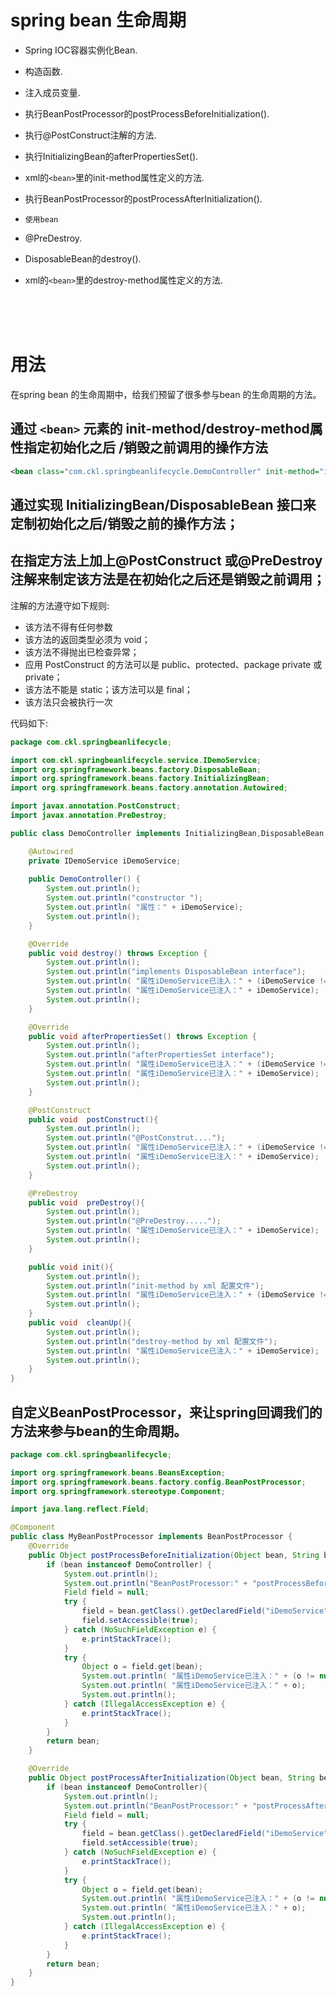 # spring bean 生命周期
* Spring IOC容器实例化Bean.
* 构造函数.
* 注入成员变量.
* 执行BeanPostProcessor的postProcessBeforeInitialization().
* 执行@PostConstruct注解的方法.
* 执行InitializingBean的afterPropertiesSet().
* xml的`<bean>`里的init-method属性定义的方法.
* 执行BeanPostProcessor的postProcessAfterInitialization().

* `使用bean`
  
* @PreDestroy.
* DisposableBean的destroy().
* xml的`<bean>`里的destroy-method属性定义的方法.

<br>
<br>
<br>

# 用法
在spring bean 的生命周期中，给我们预留了很多参与bean 的生命周期的方法。

## 通过 `<bean>` 元素的 init-method/destroy-method属性指定初始化之后 /销毁之前调用的操作方法
```xml
<bean class="com.ckl.springbeanlifecycle.DemoController" init-method="init" destroy-method="cleanUp"></bean>
```


## 通过实现 InitializingBean/DisposableBean 接口来定制初始化之后/销毁之前的操作方法；

## 在指定方法上加上@PostConstruct 或@PreDestroy注解来制定该方法是在初始化之后还是销毁之前调用；

注解的方法遵守如下规则:  
* 该方法不得有任何参数
* 该方法的返回类型必须为 void；
* 该方法不得抛出已检查异常；
* 应用 PostConstruct 的方法可以是 public、protected、package private 或 private；
* 该方法不能是 static；该方法可以是 final；
* 该方法只会被执行一次

代码如下: 
```Java
package com.ckl.springbeanlifecycle;

import com.ckl.springbeanlifecycle.service.IDemoService;
import org.springframework.beans.factory.DisposableBean;
import org.springframework.beans.factory.InitializingBean;
import org.springframework.beans.factory.annotation.Autowired;

import javax.annotation.PostConstruct;
import javax.annotation.PreDestroy;

public class DemoController implements InitializingBean,DisposableBean {

    @Autowired
    private IDemoService iDemoService;
    
    public DemoController() {
        System.out.println();
        System.out.println("constructor ");
        System.out.println( "属性：" + iDemoService);
        System.out.println();
    }

    @Override
    public void destroy() throws Exception {
        System.out.println();
        System.out.println("implements DisposableBean interface");
        System.out.println( "属性iDemoService已注入：" + (iDemoService != null));
        System.out.println( "属性iDemoService已注入：" + iDemoService);
        System.out.println();
    }

    @Override
    public void afterPropertiesSet() throws Exception {
        System.out.println();
        System.out.println("afterPropertiesSet interface");
        System.out.println( "属性iDemoService已注入：" + (iDemoService != null));
        System.out.println( "属性iDemoService已注入：" + iDemoService);
        System.out.println();
    }

    @PostConstruct
    public void  postConstruct(){
        System.out.println();
        System.out.println("@PostConstrut....");
        System.out.println( "属性iDemoService已注入：" + (iDemoService != null));
        System.out.println( "属性iDemoService已注入：" + iDemoService);
        System.out.println();
    }

    @PreDestroy
    public void  preDestroy(){
        System.out.println();
        System.out.println("@PreDestroy.....");
        System.out.println( "属性iDemoService已注入：" + iDemoService);
        System.out.println();
    }

    public void init(){
        System.out.println();
        System.out.println("init-method by xml 配置文件");
        System.out.println( "属性iDemoService已注入：" + (iDemoService != null));
        System.out.println();
    }
    public void  cleanUp(){
        System.out.println();
        System.out.println("destroy-method by xml 配置文件");
        System.out.println( "属性iDemoService已注入：" + iDemoService);
        System.out.println();
    }
}
```


## 自定义BeanPostProcessor，来让spring回调我们的方法来参与bean的生命周期。
```Java
package com.ckl.springbeanlifecycle;

import org.springframework.beans.BeansException;
import org.springframework.beans.factory.config.BeanPostProcessor;
import org.springframework.stereotype.Component;

import java.lang.reflect.Field;

@Component
public class MyBeanPostProcessor implements BeanPostProcessor {
    @Override
    public Object postProcessBeforeInitialization(Object bean, String beanName) throws BeansException {
        if (bean instanceof DemoController) {
            System.out.println();
            System.out.println("BeanPostProcessor:" + "postProcessBeforeInitialization");
            Field field = null;
            try {
                field = bean.getClass().getDeclaredField("iDemoService");
                field.setAccessible(true);
            } catch (NoSuchFieldException e) {
                e.printStackTrace();
            }
            try {
                Object o = field.get(bean);
                System.out.println( "属性iDemoService已注入：" + (o != null));
                System.out.println( "属性iDemoService已注入：" + o);
                System.out.println();
            } catch (IllegalAccessException e) {
                e.printStackTrace();
            }
        }
        return bean;
    }

    @Override
    public Object postProcessAfterInitialization(Object bean, String beanName) throws BeansException {
        if (bean instanceof DemoController){
            System.out.println();
            System.out.println("BeanPostProcessor:" + "postProcessAfterInitialization");
            Field field = null;
            try {
                field = bean.getClass().getDeclaredField("iDemoService");
                field.setAccessible(true);
            } catch (NoSuchFieldException e) {
                e.printStackTrace();
            }
            try {
                Object o = field.get(bean);
                System.out.println( "属性iDemoService已注入：" + (o != null));
                System.out.println( "属性iDemoService已注入：" + o);
                System.out.println();
            } catch (IllegalAccessException e) {
                e.printStackTrace();
            }
        }
        return bean;
    }
}
```